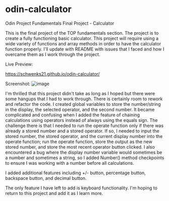 # odin-calculator
Odin Project Fundamentals Final Project - Calculator

This is the final project of the TOP fundamentals section. The project is to create a fully functioning basic calculator. This project will require using a wide variety of functions and array methods in order to have the calculator function properly. I'll update with README with issues that I faced and how I overcame them as I work through the project.

Live Preview:

https://schwenks21.github.io/odin-calculator/

Screenshot:
![image](https://user-images.githubusercontent.com/96341179/154159696-20cd6f09-ce5d-457a-bdba-b73fdc99f501.png)

I'm thrilled that this project didn't take as long as I hoped but there were some hangups that I had to work through. There is certainly room to rework and refactor the code. I created global variables to store the number/string in the display, the selected operator, and the second number. It became complicated and confusing when I added the feature of chaining calculations using operators instead of always using the equals sign. The challenge there is that I needed to run the operate function only if there was already a stored number and a stored operator. If so, I needed to input the stored number, the stored operator, and the current display number into the operate function; run the operate function, store the output as the new stored number, and store the most recent operator button clicked. I also encountered a bug where the display number variable would sometimes be a number and sometimes a string, so I added Number() method checkpoints to ensure I was working with a number before all calculations.

I added additional features including +/- button, percentage button, backspace button, and decimal button.

The only feature I have left to add is keyboard functionality. I'm hoping to return to this project and add it as I learn more.
